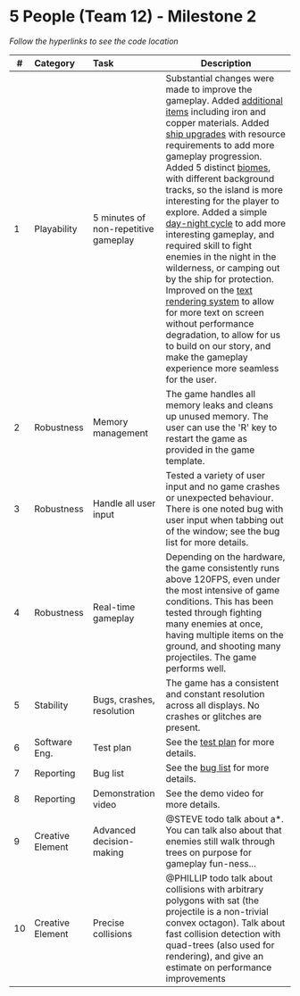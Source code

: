 # 5 People (Team 12) - Milestone 2

_Follow the hyperlinks to see the code location_

| #   | Category         | Task                                 | Description                                                                                                                                                                                                                                                                                                                                                                                                                                                                                                                                                                                                                                                                                                                                                     |
| --- | :--------------- | :----------------------------------- | --------------------------------------------------------------------------------------------------------------------------------------------------------------------------------------------------------------------------------------------------------------------------------------------------------------------------------------------------------------------------------------------------------------------------------------------------------------------------------------------------------------------------------------------------------------------------------------------------------------------------------------------------------------------------------------------------------------------------------------------------------------- |
| 1   | Playability      | 5 minutes of non-repetitive gameplay | Substantial changes were made to improve the gameplay. Added [additional items](LINK) including iron and copper materials. Added [ship upgrades](LINK) with resource requirements to add more gameplay progression. Added 5 distinct [biomes](LINK), with different background tracks, so the island is more interesting for the player to explore. Added a simple [day-night cycle](LINK) to add more interesting gameplay, and required skill to fight enemies in the night in the wilderness, or camping out by the ship for protection. Improved on the [text rendering system](LINK) to allow for more text on screen without performance degradation, to allow for us to build on our story, and make the gameplay experience more seamless for the user. |
| 2   | Robustness       | Memory management                    | The game handles all memory leaks and cleans up unused memory. The user can use the 'R' key to restart the game as provided in the game template.                                                                                                                                                                                                                                                                                                                                                                                                                                                                                                                                                                                                               |
| 3   | Robustness       | Handle all user input                | Tested a variety of user input and no game crashes or unexpected behaviour. There is one noted bug with user input when tabbing out of the window; see the bug list for more details.                                                                                                                                                                                                                                                                                                                                                                                                                                                                                                                                                                           |
| 4   | Robustness       | Real-time gameplay                   | Depending on the hardware, the game consistently runs above 120FPS, even under the most intensive of game conditions. This has been tested through fighting many enemies at once, having multiple items on the ground, and shooting many projectiles. The game performs well.                                                                                                                                                                                                                                                                                                                                                                                                                                                                                   |
| 5   | Stability        | Bugs, crashes, resolution            | The game has a consistent and constant resolution across all displays. No crashes or glitches are present.                                                                                                                                                                                                                                                                                                                                                                                                                                                                                                                                                                                                                                                      |
| 6   | Software Eng.    | Test plan                            | See the [test plan](doc/test-plan.md) for more details.                                                                                                                                                                                                                                                                                                                                                                                                                                                                                                                                                                                                                                                                                                         |
| 7   | Reporting        | Bug list                             | See the [bug list](doc/bug-report.csv) for more details.                                                                                                                                                                                                                                                                                                                                                                                                                                                                                                                                                                                                                                                                                                        |
| 8   | Reporting        | Demonstration video                  | See the demo video for more details.                                                                                                                                                                                                                                                                                                                                                                                                                                                                                                                                                                                                                                                                                                                            |
| 9   | Creative Element | Advanced decision-making             | @STEVE todo talk about a\*. You can talk also about that enemies still walk through trees on purpose for gameplay fun-ness...                                                                                                                                                                                                                                                                                                                                                                                                                                                                                                                                                                                                                                   |
| 10  | Creative Element | Precise collisions                   | @PHILLIP todo talk about collisions with arbitrary polygons with sat (the projectile is a non-trivial convex octagon). Talk about fast collision detection with quad-trees (also used for rendering), and give an estimate on performance improvements                                                                                                                                                                                                                                                                                                                                                                                                                                                                                                          |
